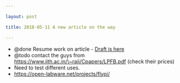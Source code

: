 ```yaml
---

layout: post

title: 2018-05-11 A new article on the way

---
```



-   @done Resume work on article - [Draft is
    here](/matty/article/matty_article.md)
-   @todo contact the guys from
    https://www.iith.ac.in/\~raji/Cpapers/LPFB.pdf (check their prices)
-   Need to test different uses.
-   https://open-labware.net/projects/flypi/


